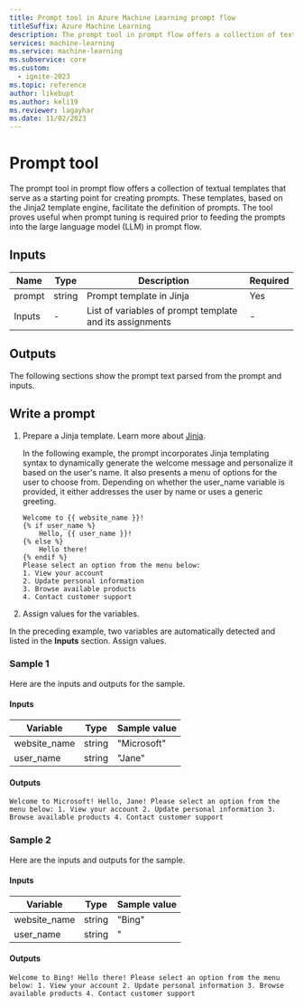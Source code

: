 ```yaml
---
title: Prompt tool in Azure Machine Learning prompt flow
titleSuffix: Azure Machine Learning
description: The prompt tool in prompt flow offers a collection of textual templates that serve as a starting point for creating prompts.
services: machine-learning
ms.service: machine-learning
ms.subservice: core
ms.custom:
  - ignite-2023
ms.topic: reference
author: likebupt
ms.author: keli19
ms.reviewer: lagayhar
ms.date: 11/02/2023
---
```


# Prompt tool

The prompt tool in prompt flow offers a collection of textual templates that serve as a starting point for creating prompts. These templates, based on the Jinja2 template engine, facilitate the definition of prompts. The tool proves useful when prompt tuning is required prior to feeding the prompts into the large language model (LLM) in prompt flow.

## Inputs

| Name               | Type   | Description                                              | Required |
|--------------------|--------|----------------------------------------------------------|----------|
| prompt             | string | Prompt template in Jinja                            | Yes      |
| Inputs             | -      | List of variables of prompt template and its assignments | -        |

## Outputs

The following sections show the prompt text parsed from the prompt and inputs.

## Write a prompt

1. Prepare a Jinja template. Learn more about [Jinja](https://jinja.palletsprojects.com/en/3.1.x/).

   In the following example, the prompt incorporates Jinja templating syntax to dynamically generate the welcome message and personalize it based on the user's name. It also presents a menu of options for the user to choose from. Depending on whether the user_name variable is provided, it either addresses the user by name or uses a generic greeting.

    ```jinja
    Welcome to {{ website_name }}!
    {% if user_name %}
        Hello, {{ user_name }}!
    {% else %}
        Hello there!
    {% endif %}
    Please select an option from the menu below:
    1. View your account
    2. Update personal information
    3. Browse available products
    4. Contact customer support
    ```
  
1. Assign values for the variables.

In the preceding example, two variables are automatically detected and listed in the **Inputs** section. Assign values.

### Sample 1

Here are the inputs and outputs for the sample.

#### Inputs

| Variable      | Type   | Sample value | 
|---------------|--------|--------------|
| website_name  | string | "Microsoft"  |
| user_name     | string | "Jane"       |

#### Outputs

```
Welcome to Microsoft! Hello, Jane! Please select an option from the menu below: 1. View your account 2. Update personal information 3. Browse available products 4. Contact customer support
```

### Sample 2

Here are the inputs and outputs for the sample.

#### Inputs

| Variable     | Type   | Sample value   |
|--------------|--------|----------------|
| website_name | string | "Bing"         |
| user_name    | string | "              |

#### Outputs

```
Welcome to Bing! Hello there! Please select an option from the menu below: 1. View your account 2. Update personal information 3. Browse available products 4. Contact customer support
```
